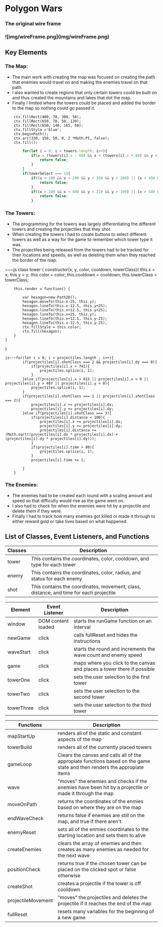 <h1>Polygon Wars</h1>


<h3>The original wire frame<h3>
![img/wireFrame.png](img/wireFrame.png)

<h2> Key Elements</h2>
  <h3>The Map:</h3>
  <ul>
    <li>The main work with creating the map was focused on creating the path that enemies would travel on and making the enemies travel on that path.</li>
    <li>I also wanted to create regions that only certain towers could be built on and thus created the mountains and lakes that dot the map.</li>
    <li>Finally I limited where the towers could be placed and added the border to the map so nothing could go passed it.  </li>
  </ul>

~~~jsctx.fillRect(400, 70, 50, 190);
    ctx.fillRect(400, 70, 300, 50);
    ctx.fillRect(650, 70, 50, 120);
    ctx.fillRect(650, 140, 165, 50);
    ctx.fillStyle ='blue';
    ctx.beginPath();
    ctx.arc(330, 150, 50, 0, 2 *Math.PI, false);
    ctx.fill();
~~~
~~~js if ( (x < 150 || x > 200 || y < 210) && (x < 150 || x > 450 || y < 210 || y > 260) && (x < 400 || x > 450 || y < 70 || y > 260) && (x < 400 || x > 700 || y < 70 || y > 120) && (x < 650 || x > 700 || y < 70 || y > 190) && (x < 650 || y < 140 || y > 190)){
        for(let i = 0; i < towers.length; i++){
            if(x > (towers[i].x - 60) && x < (towers[i].x + 60) && y < (towers[i].y + 60) && y > (towers[i].y - 60)){
                return false;
            }
        }
        if(towerSelect === 1){
            if((x > 200 && x < 290 && y < 350 && y > 260) || (x > 450 && x < 540 && y < 210 && y > 120)){
                return false;
            }
            if((x > 280 && x < 400 && y < 210 && y > 100) || (x > 540 && x < 650 && y < 210 && y > 120)){
                return false;
            }
  ~~~
  <h3>The Towers:</h3>
  <ul>
    <li>The programming for the towers was largely differentiating the different towers and creating the projectiles that they shot.</li>
    <li>When creating the towers I had to create buttons to select different towers as well as a way for the game to remember which tower type it was.</li>
    <li>The projectiles being released from the towers had to be tracked for their locations and speeds, as well as deleting them when they reached the border of the map.</li>
  </ul>
  ~~~js class tower {
    constructor(x, y, color, cooldown, towerClass){
        this.x = x;
        this.y = y;
        this.color = color;
        this.cooldown = cooldown;
        this.towerClass = towerClass;
    
        this.render = function() {

            var hexagon=new Path2D();
            hexagon.moveTo(this.x-25, this.y);
            hexagon.lineTo(this.x-12.5, this.y+25);
            hexagon.lineTo(this.x+12.5, this.y+25);
            hexagon.lineTo(this.x+25, this.y);
            hexagon.lineTo(this.x+12.5, this.y-25);
            hexagon.lineTo(this.x-12.5, this.y-25);
            ctx.fillStyle = this.color;
            ctx.fill(hexagon);
        }
    }
}
~~~
js~~~for(let i = 0; i < projectiles.length ; i++){
        if(projectiles[i].shotClass === 2 && projectiles[i].dy === 0){
            if(projectiles[i].x > 741){
                projectiles.splice(i, 1);
            }
        }else if(projectiles[i].x > 815 || projectiles[i].x < 0 || projectiles[i].y > 407 || projectiles[i].y < 0){
            projectiles.splice(i, 1);
        }
        if(projectiles[i].shotClass === 1 || projectiles[i].shotClass === 2){
            projectiles[i].x += projectiles[i].dx;
            projectiles[i].y += projectiles[i].dy;
        }else if(projectiles[i].shotClass === 3){
            if(projectiles[i].distance < 100){
                projectiles[i].x += projectiles[i].dx;
                projectiles[i].y += projectiles[i].dy;
                projectiles[i].distance += (Math.sqrt((projectiles[i].dx * projectiles[i].dx) + (projectiles[i].dy * projectiles[i].dy)));
            }
            if(projectiles[i].time > 80){
                projectiles.splice(i, 1);
            }
            projectiles[i].time += 1;

        }
    }
~~~
  <h3>The Enemies:</h3>
  <ul>
    <li>The enemies had to be created each round with a scaling amount and speed so that difficulty would rise as the game went on.</li>
    <li>I also had to check for when the enemies were hit by a projectile and delete them if they were.</li>
    <li>Finally I had to track how many enemies got killed or made it through to either reward gold or take lives based on what happened.</li>
  </ul>
<h2> List of Classes, Event Listeners, and Functions </h2>
  <table>
        <thead>
            <tr>
                <th>Classes</th>
                <th>Description</th>
            </tr>
        </thead>
        <tbody>
          <tr>
            <td>tower</td>
            <td>This contains the coordinates, color, cooldown, and type for each tower</td>
          </tr>
          <tr>
            <td>enemy</td>
            <td>This contains the coordinates, color, radius, and status for each enemy</td>
          </tr>
          <tr>
            <td>shot</td>
            <td>This contains the coordinates, movement, class, distance, and time for each projectile</td>
          </tr>
        </tbody>
 </table>
 <table>
   <thead>
     <tr>
       <th>Element</th>
       <th>Event Listener</th>
       <th>Description</th>
     </tr>
   </thead>
   <tbody>
     <tr>
       <td>window</td>
       <td>DOM content loaded</td>
       <td>starts the runGame function on an interval</td>
     </tr>
     <tr>
       <td>newGame</td>
       <td>click</td>
       <td>calls fullReset and hides the instructions</td>
     </tr>
     <tr>
       <td>waveStart</td>
       <td>click</td>
       <td>starts the round and increments the wave count and enemy speed</td>
     </tr>
     <tr>
       <td>game</td>
       <td>click</td>
       <td>maps where you click to the canvas and places a tower there if possible</td>
     </tr>
     <tr>
       <td>towerOne</td>
       <td>click</td>
       <td>sets the user selection to the first tower</td>
     </tr>
     <tr>
       <td>towerTwo</td>
       <td>click</td>
       <td>sets the user selection to the second tower</td>
     </tr>
     <tr>
       <td>towerThree</td>
       <td>click</td>
       <td>sets the user selection to the third tower</td>
     </tr>
  </table>
 <table>
        <thead>
            <tr>
                <th>Functions</th>
                <th>Description</th>
            </tr>
        </thead>
        <tbody>
          <tr>
            <td>mapStartUp</td>
            <td>renders all of the static and constant aspects of the map</td>
          </tr>
          <tr>
            <td>towerBuild</td>
            <td>renders all of the currently placed towers</td>
          </tr>
          <tr>
            <td>gameLoop</td>
            <td>Clears the canvas and calls all of the appropiate functions based on the game state and then renders the appropiate items</td>
          </tr>
          <tr>
            <td>wave</td>
            <td>"moves" the enemies and checks if the enemies have been hit by a projectile or made it through the map</td>
          </tr>
          <tr>
            <td>moveOnPath</td>
            <td>returns the coordinates of the enmies based on where they are on the map</td>
          </tr>
          <tr>
            <td>endWaveCheck</td>
            <td>returns false if enemies are still on the map, and true if there aren't</td>
          </tr>
          <tr>
            <td>enemyReset</td>
            <td>sets all of the enmies coordinates to the starting location and sets them to alive</td>
          </tr>
          <tr>
            <td>createEnemies</td>
            <td>clears the array of enemies and then creates as many enemies as needed for the next wave</td>
          </tr>
          <tr>
            <td>positionCheck</td>
            <td>returns true if the chosen tower can be placed on the clicked spot or false otherwise</td>
          </tr>
          <tr>
            <td>createShot</td>
            <td>creates a projectile if the tower is off cooldown </td>
          </tr>
          <tr>
            <td>projectileMovement</td>
            <td>"moves" the projectiles and deletes the projectile if it reaches the end of the map</td>
          </tr>
          <tr>
            <td>fullReset</td>
            <td>resets many variables for the beginning of a new game</td>
          </tr>
        </tbody>
  </table>
